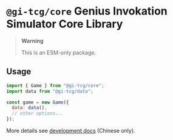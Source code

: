 # `@gi-tcg/core` Genius Invokation Simulator Core Library

> **Warning**
>
> This is an ESM-only package.

## Usage

```js
import { Game } from "@gi-tcg/core";
import data from "@gi-tcg/data";

const game = new Game({
  data: data(),
  // other options...
});
```

More details see [development docs](https://github.com/Guyutongxue/genius-invokation/tree/main/docs/development) (Chinese only).

